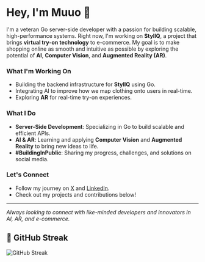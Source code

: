 # Hey, I'm Muuo 👋

I'm a veteran Go server-side developer with a passion for building scalable, high-performance systems. Right now, I'm working on **StylIQ**, a project that brings **virtual try-on technology** to e-commerce. My goal is to make shopping online as smooth and intuitive as possible by exploring the potential of **AI**, **Computer Vision**, and **Augmented Reality (AR)**.

### What I'm Working On
- Building the backend infrastructure for **StylIQ** using Go.
- Integrating AI to improve how we map clothing onto users in real-time.
- Exploring **AR** for real-time try-on experiences.

### What I Do
- **Server-Side Development**: Specializing in Go to build scalable and efficient APIs.
- **AI & AR**: Learning and applying **Computer Vision** and **Augmented Reality** to bring new ideas to life.
- **#BuildingInPublic**: Sharing my progress, challenges, and solutions on social media.

### Let's Connect
- Follow my journey on [X](https://twitter.com/muuocodes) and [LinkedIn](https://www.linkedin.com/in/evansmuuo).
- Check out my projects and contributions below!

---

*Always looking to connect with like-minded developers and innovators in AI, AR, and e-commerce.*




## 🎯 GitHub Streak

![GitHub Streak](https://github-readme-streak-stats.herokuapp.com?user=codelord-evans)



<!---
codelord-evans/codelord-evans is a ✨ special ✨ repository because its `README.md` (this file) appears on your GitHub profile.
You can click the Preview link to take a look at your changes.
--->
